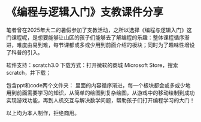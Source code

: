 # 《编程与逻辑入门》支教课件分享
笔者曾在2025年大二的暑假参加了支教活动，之所以选择《编程与逻辑入门》这门课程呢，是想要能够让山区的孩子们能够去了解编程的乐趣：整体课程循序渐进，难度由易到难，每节课都或多或少用到前面介绍的板块；同时为了趣味性增设了科普的引入。

软件支持：scratch3.0 下载方式：打开微软的商城 Microsoft Store，搜索scratch，并下载；

包含ppt和code两个文件夹： 里面的内容循序渐进，每一个板块都会或多或少地用到前面需要学习的知识，从简单的绘图到复杂绘图，从游戏中的移动绘制到成功实现游戏功能，再到人机交互与解决数学问题，帮助孩子们打开编程学习的大门！

以上均为本人制作，拒绝商用。
